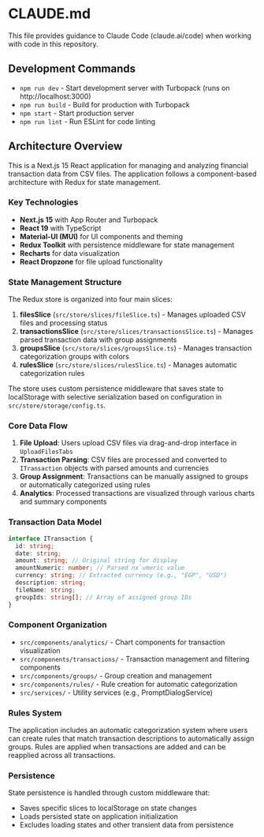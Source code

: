# CLAUDE.md

This file provides guidance to Claude Code (claude.ai/code) when working with code in this repository.

## Development Commands

- `npm run dev` - Start development server with Turbopack (runs on http://localhost:3000)
- `npm run build` - Build for production with Turbopack
- `npm start` - Start production server
- `npm run lint` - Run ESLint for code linting

## Architecture Overview

This is a Next.js 15 React application for managing and analyzing financial transaction data from CSV files. The application follows a component-based architecture with Redux for state management.

### Key Technologies
- **Next.js 15** with App Router and Turbopack
- **React 19** with TypeScript
- **Material-UI (MUI)** for UI components and theming
- **Redux Toolkit** with persistence middleware for state management
- **Recharts** for data visualization
- **React Dropzone** for file upload functionality

### State Management Structure

The Redux store is organized into four main slices:

1. **filesSlice** (`src/store/slices/fileSlice.ts`) - Manages uploaded CSV files and processing status
2. **transactionsSlice** (`src/store/slices/transactionsSlice.ts`) - Manages parsed transaction data with group assignments
3. **groupsSlice** (`src/store/slices/groupsSlice.ts`) - Manages transaction categorization groups with colors
4. **rulesSlice** (`src/store/slices/rulesSlice.ts`) - Manages automatic categorization rules

The store uses custom persistence middleware that saves state to localStorage with selective serialization based on configuration in `src/store/storage/config.ts`.

### Core Data Flow

1. **File Upload**: Users upload CSV files via drag-and-drop interface in `UploadFilesTabs`
2. **Transaction Parsing**: CSV files are processed and converted to `ITransaction` objects with parsed amounts and currencies
3. **Group Assignment**: Transactions can be manually assigned to groups or automatically categorized using rules
4. **Analytics**: Processed transactions are visualized through various charts and summary components

### Transaction Data Model

```typescript
interface ITransaction {
  id: string;
  date: string;
  amount: string; // Original string for display
  amountNumeric: number; // Parsed nx`umeric value
  currency: string; // Extracted currency (e.g., "EGP", "USD")
  description: string;
  fileName: string;
  groupIds: string[]; // Array of assigned group IDs
}
```

### Component Organization

- `src/components/analytics/` - Chart components for transaction visualization
- `src/components/transactions/` - Transaction management and filtering components
- `src/components/groups/` - Group creation and management
- `src/components/rules/` - Rule creation for automatic categorization
- `src/services/` - Utility services (e.g., PromptDialogService)

### Rules System

The application includes an automatic categorization system where users can create rules that match transaction descriptions to automatically assign groups. Rules are applied when transactions are added and can be reapplied across all transactions.

### Persistence

State persistence is handled through custom middleware that:
- Saves specific slices to localStorage on state changes
- Loads persisted state on application initialization
- Excludes loading states and other transient data from persistence